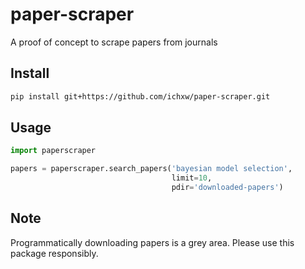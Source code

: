 # paper-scraper

A proof of concept to scrape papers from journals

## Install

```bash
pip install git+https://github.com/ichxw/paper-scraper.git
```

## Usage

```python
import paperscraper

papers = paperscraper.search_papers('bayesian model selection',
                                    limit=10,
                                    pdir='downloaded-papers')
```

## Note

Programmatically downloading papers is a grey area. Please use this package responsibly.
